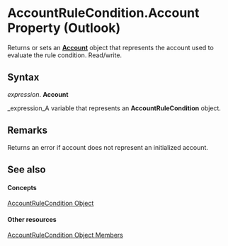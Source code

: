 
# AccountRuleCondition.Account Property (Outlook)

Returns or sets an  **[Account](f624438c-4e45-2822-18b6-bfe8074a33c0.md)** object that represents the account used to evaluate the rule condition. Read/write.


## Syntax

 _expression_. **Account**

 _expression_A variable that represents an  **AccountRuleCondition** object.


## Remarks

Returns an error if account does not represent an initialized account.


## See also


#### Concepts


 [AccountRuleCondition Object](1b746449-1357-36c2-5081-392ea85fb71e.md)
#### Other resources


 [AccountRuleCondition Object Members](6afbb5e3-a06a-ed56-986e-3e97eb71778a.md)
